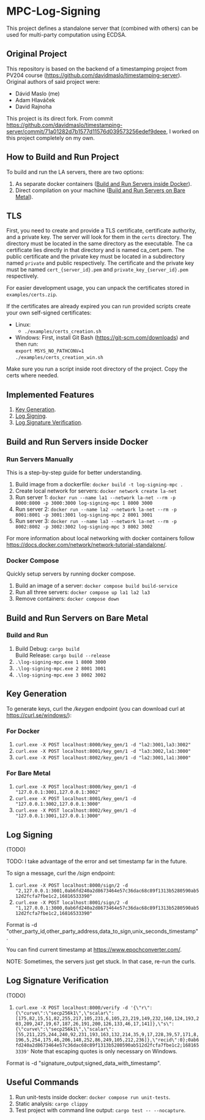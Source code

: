 # MPC-Log-Signing
This project defines a standalone server that (combined with others) can be used for multi-party computation using ECDSA.

## Original Project
This repository is based on the backend of a timestamping project from PV204 course (https://github.com/davidmaslo/timestamping-server). Original authors of said project were:
- Dávid Maslo (me)
- Adam Hlaváček
- David Rajnoha

This project is its direct fork. From commit https://github.com/davidmaslo/timestamping-server/commit/71a01282d7b1577d11576d039573256edef9deee, I worked on this project completely on my own.

## How to Build and Run Project

To build and run the LA servers, there are two options:
1. As separate docker containers ([Build and Run Servers inside Docker](#build-and-run-servers-inside-docker)).
2. Direct compilation on your machine ([Build and Run Servers on Bare Metal](#build-and-run-servers-on-bare-metal)).

## TLS

First, you need to create and provide a TLS certificate, certificate authority, and a private key.
The server will look for them in the `certs` directory. The directory must be located in the same directory as the executable.
The ca certificate lies directly in that directory and is named ca_cert.pem.
The public certificate and the private key must be located in a subdirectory named `private` and public respectively.
The certificate and the private key must be named `cert_{server_id}.pem` and `private_key_{server_id}.pem` respectively.

For easier development usage, you can unpack the certificates stored in `examples/certs.zip`.

If the certificates are already expired you can run provided scripts create your own self-signed certificates:
- Linux: 
  - `./examples/certs_creation.sh`
- Windows: First, install Git Bash (https://git-scm.com/downloads) and then run: \
  `export MSYS_NO_PATHCONV=1` \
  `./examples/certs_creation_win.sh`

Make sure you run a script inside root directory of the project. Copy the certs where needed.


## Implemented Features
1. [Key Generation](#key-generation).
2. [Log Signing](#log-signing).
3. [Log Signature Verification](#log-signature-verification).

## Build and Run Servers inside Docker

### Run Servers Manually
This is a step-by-step guide for better understanding.
1. Build image from a dockerfile: `docker build -t log-signing-mpc .`
2. Create local network for servers: `docker network create la-net`
3. Run server 1: `docker run --name la1 --network la-net --rm -p 8000:8000 -p 3000:3000 log-signing-mpc 1 8000 3000`
4. Run server 2: `docker run --name la2 --network la-net --rm -p 8001:8001 -p 3001:3001 log-signing-mpc 2 8001 3001`
5. Run server 3: `docker run --name la3 --network la-net --rm -p 8002:8002 -p 3002:3002 log-signing-mpc 3 8002 3002`

For more information about local networking with docker containers follow https://docs.docker.com/network/network-tutorial-standalone/.

### Docker Compose
Quickly setup servers by running docker compose.
1. Build an image of a server: `docker compose build build-service`
2. Run all three servers: `docker compose up la1 la2 la3`
3. Remove containers: `docker compose down`

## Build and Run Servers on Bare Metal

### Build and Run
1. Build Debug: `cargo build` \
   Build Release: `cargo build --release`
2. `.\log-signing-mpc.exe 1 8000 3000`
3. `.\log-signing-mpc.exe 2 8001 3001`
4. `.\log-signing-mpc.exe 3 8002 3002`

## Key Generation

To generate keys, curl the */keygen* endpoint (you can download curl at https://curl.se/windows/):

### For Docker
1. `curl.exe -X POST localhost:8000/key_gen/1 -d "la2:3001,la3:3002"`
2. `curl.exe -X POST localhost:8001/key_gen/1 -d "la3:3002,la1:3000"`
3. `curl.exe -X POST localhost:8002/key_gen/1 -d "la2:3001,la1:3000"`

### For Bare Metal

1. `curl.exe -X POST localhost:8000/key_gen/1 -d "127.0.0.1:3001,127.0.0.1:3002"`
2. `curl.exe -X POST localhost:8001/key_gen/1 -d "127.0.0.1:3002,127.0.0.1:3000"`
3. `curl.exe -X POST localhost:8002/key_gen/1 -d "127.0.0.1:3001,127.0.0.1:3000"`

## Log Signing
(TODO)

TODO: I take advantage of the error and set timestamp far in the future.

To sign a message, curl the  */sign* endpoint:
1. `curl.exe -X POST localhost:8000/sign/2 -d "2,127.0.0.1:3001,0ab6fd240a2d8673464e57c36dac68c89f1313b5280590ab512d2fcfa7fbe1c2,16816533390"`
2. `curl.exe -X POST localhost:8001/sign/2 -d "1,127.0.0.1:3000,0ab6fd240a2d8673464e57c36dac68c89f1313b5280590ab512d2fcfa7fbe1c2,16816533390"`

Format is -d "other_party_id,other_party_address,data_to_sign,unix_seconds_timestamp".

You can find current timestamp at https://www.epochconverter.com/.

NOTE: Sometimes, the servers just get stuck. In that case, re-run the curls.

## Log Signature Verification
(TODO)
1. `curl.exe -X POST localhost:8000/verify -d '{\"r\":{\"curve\":\"secp256k1\",\"scalar\":[175,82,15,51,82,255,217,105,231,6,105,23,219,149,232,160,124,193,203,209,247,19,67,187,26,191,200,126,133,46,17,141]},\"s\":{\"curve\":\"secp256k1\",\"scalar\":[55,211,225,244,240,92,231,193,163,132,214,35,9,17,228,39,57,171,8,196,5,254,175,46,206,148,252,86,249,105,212,236]},\"recid\":0};0ab6fd240a2d8673464e57c36dac68c89f1313b5280590ab512d2fcfa7fbe1c2;1681653339'`
   Note that escaping quotes is only necessary on Windows.

Format is -d "signature_output;signed_data_with_timestamp".

## Useful Commands
1. Run unit-tests inside docker: `docker compose run unit-tests`.
2. Static analysis: `cargo clippy`
3. Test project with command line output: `cargo test -- --nocapture`.



[//]: # (## Client start-up)

[//]: # ()
[//]: # (Included client is a standalone webpage that can be served with any HTTP&#40;S&#41;-capable server.)

[//]: # (For development purposes, one can serve the client with the Python in-build HTTP server:)

[//]: # ()
[//]: # (```bash)

[//]: # (&#40; cd web-frontend && python3 -m http.server 8080 &#41;)

[//]: # (```)

[//]: # ()
[//]: # (Then navigate to [127.0.0.1:8080]&#40;http://127.0.0.1:8080&#41;.)

[//]: # ()
[//]: # (The client also support DEBUG mode, which can be enabled by pasting)

[//]: # ()
[//]: # (```js)

[//]: # (localStorage.setItem&#40;'DEBUG', '1'&#41;)

[//]: # (```)

[//]: # ()
[//]: # (into browser's console while on page.)

[//]: # ()
[//]: # (## TLS)

[//]: # ()
[//]: # (First, you need to create and provide a TLS certificate, certificate authority, and a private key.)

[//]: # (The server will look for them in the `certs` directory. The directory must be located in the same directory as the executable.)

[//]: # (The ca certificate lies directly in that directory and is named ca_cert.pem.)

[//]: # (The public certificate and the private key must be located in a subdirectory named `private` and public respectively.)

[//]: # (The certificate and the private key must be named `cert_{server_id}.pem` and `private_key_{server_id}.pem` respectively.)

[//]: # ()
[//]: # (For easier development usage, you can unpack the certificates stored in `examples/certs.zip` or run the `certs_creation.sh` to)

[//]: # (create your own self-signed certificates.)

[//]: # ()
[//]: # (## Server Setup on Linux)

[//]: # ()
[//]: # (Run `keygen_example.sh` script. For subsequent runs, a `start-stop.sh` script is available:)

[//]: # (```bash)

[//]: # (./start-stop.sh start 1  # starts first server)

[//]: # (./start-stop.sh stop 1 # stops first server)

[//]: # (./start-stop.sh restart 1 # restarts first server)

[//]: # (./start-stop.sh start all # starts all servers)

[//]: # (```)

[//]: # ()
[//]: # (## Example Running with Cargo Run For Debugging Purposes)

[//]: # (- cargo run --example gg20_sm_manager --no-default-features --features curv-kzen/num-bigint)

[//]: # (- cargo run --example gg20_keygen --no-default-features --features curv-kzen/num-bigint -- -t 1 -n 3 -i 1 --output local-share1.json)

[//]: # (- cargo run --example gg20_signing --no-default-features --features curv-kzen/num-bigint -- -p 1,2 -d "hello" -l local-share1.json)

[//]: # ()
[//]: # (## Static Analysis)

[//]: # ()
[//]: # (Execute `cargo clippy`)

[//]: # ()
[//]: # (## Example Running with Cargo Run For Debugging Purposes)

[//]: # (- `cargo run --example gg20_sm_manager --no-default-features --features curv-kzen/num-bigint`)

[//]: # (- `cargo run --example gg20_keygen --no-default-features --features curv-kzen/num-bigint -- -t 1 -n 3 -i 1 --output local-share1.json`)

[//]: # (- `cargo run --example gg20_signing --no-default-features --features curv-kzen/num-bigint -- -p 1,2 -d "hello" -l local-share1.json`)

[//]: # ()
[//]: # (## Cargo Test With Command Line Output)

[//]: # (- `cargo test -- --nocapture`)
